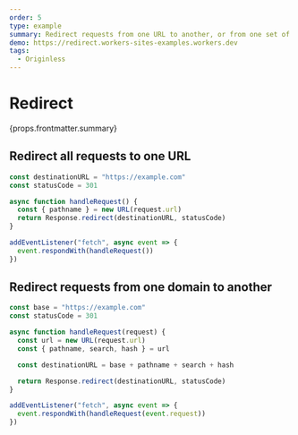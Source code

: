 ```yaml
---
order: 5
type: example
summary: Redirect requests from one URL to another, or from one set of URLs to another set.
demo: https://redirect.workers-sites-examples.workers.dev
tags:
  - Originless
---
```


# Redirect

<ContentColumn>
  <p>{props.frontmatter.summary}</p>
</ContentColumn>

## Redirect all requests to one URL

```js
const destinationURL = "https://example.com"
const statusCode = 301

async function handleRequest() {
  const { pathname } = new URL(request.url)
  return Response.redirect(destinationURL, statusCode)
}

addEventListener("fetch", async event => {
  event.respondWith(handleRequest())
})
```

## Redirect requests from one domain to another

```js
const base = "https://example.com"
const statusCode = 301

async function handleRequest(request) {
  const url = new URL(request.url)
  const { pathname, search, hash } = url

  const destinationURL = base + pathname + search + hash

  return Response.redirect(destinationURL, statusCode)
}

addEventListener("fetch", async event => {
  event.respondWith(handleRequest(event.request))
})
```

